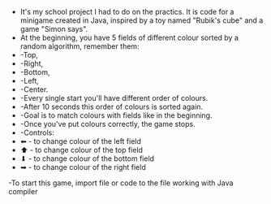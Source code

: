 - It's my school project I had to do on the practics. It is code for a minigame created in Java, inspired by a toy named "Rubik's cube" and a game "Simon says".
- At the beginning, you have 5 fields of different colour sorted by a random algorithm, remember them:
- -Top,
- -Right,
- -Bottom,
- -Left,
- -Center.
- -Every single start you'll have different order of colours.
- -After 10 seconds this order of colours is sorted again.
- -Goal is to match colours with fields like in the beginning.
- -Once you've put colours correctly, the game stops.
- -Controls:
- ⬅ - to change colour of the left field
- ⬆ - to change colour of the top field
- ⬇ - to change colour of the bottom field
- ➡ - to change colour of the right field

-To start this game, import file or code to the file working with Java compiler
